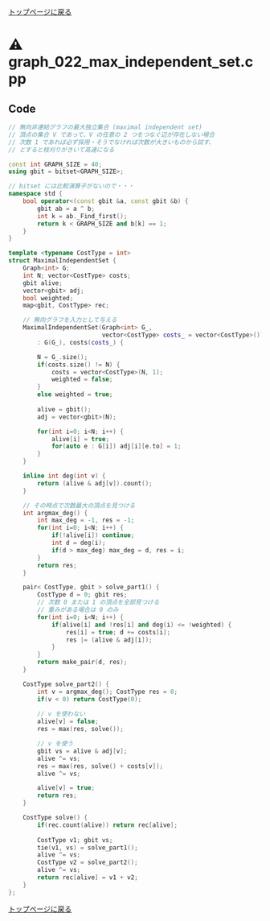 <!-- Mathjax Support -->
<script type="text/javascript" async
  src="https://cdn.mathjax.org/mathjax/latest/MathJax.js?config=TeX-MML-AM_CHTML">
</script>
<script type="text/javascript" src="https://cdnjs.cloudflare.com/ajax/libs/jquery/3.4.1/jquery.min.js"></script>
<link rel="stylesheet" href="../css/copy-button.css" />
<script type="text/javascript" src="../js/balloons.js"></script>
<script type="text/javascript" src="../js/copy-button.js"></script>



[トップページに戻る](../index.html)

# :warning: graph\_022\_max\_independent\_set.cpp

## Code

```cpp
// 無向非連結グラフの最大独立集合 (maximal independent set)
// 頂点の集合 V であって、V の任意の 2 つをつなぐ辺が存在しない場合
// 次数 1 であれば必ず採用・そうでなければ次数が大きいものから試す、
// とすると枝刈りがきいて高速になる

const int GRAPH_SIZE = 40;
using gbit = bitset<GRAPH_SIZE>;

// bitset には比較演算子がないので・・・
namespace std {
    bool operator<(const gbit &a, const gbit &b) {
        gbit ab = a ^ b;
        int k = ab._Find_first();
        return k < GRAPH_SIZE and b[k] == 1;
    }
}

template <typename CostType = int>
struct MaximalIndependentSet {   
    Graph<int> G;
    int N; vector<CostType> costs;
    gbit alive;
    vector<gbit> adj;
    bool weighted;
    map<gbit, CostType> rec;

    // 無向グラフを入力として与える
    MaximalIndependentSet(Graph<int> G_,
                          vector<CostType> costs_ = vector<CostType>())
        : G(G_), costs(costs_) {

        N = G_.size();
        if(costs.size() != N) {
            costs = vector<CostType>(N, 1);
            weighted = false;
        }
        else weighted = true;
   
        alive = gbit();
        adj = vector<gbit>(N);

        for(int i=0; i<N; i++) {
            alive[i] = true;
            for(auto e : G[i]) adj[i][e.to] = 1;
        }
    }

    inline int deg(int v) {
        return (alive & adj[v]).count();
    }

    // その時点で次数最大の頂点を見つける
    int argmax_deg() {
        int max_deg = -1, res = -1;
        for(int i=0; i<N; i++) {
            if(!alive[i]) continue;
            int d = deg(i);
            if(d > max_deg) max_deg = d, res = i;
        }
        return res;
    }

    pair< CostType, gbit > solve_part1() {
        CostType d = 0; gbit res;
        // 次数 0 または 1 の頂点を全部見つける
        // 重みがある場合は 0 のみ
        for(int i=0; i<N; i++) {
            if(alive[i] and !res[i] and deg(i) <= !weighted) {
                res[i] = true; d += costs[i];
                res |= (alive & adj[i]);
            }
        }
        return make_pair(d, res);
    }

    CostType solve_part2() {
        int v = argmax_deg(); CostType res = 0;
        if(v < 0) return CostType(0);
        
        // v を使わない
        alive[v] = false;
        res = max(res, solve());

        // v を使う
        gbit vs = alive & adj[v];
        alive ^= vs;
        res = max(res, solve() + costs[v]);
        alive ^= vs;

        alive[v] = true;
        return res;
    }

    CostType solve() {
        if(rec.count(alive)) return rec[alive];
        
        CostType v1; gbit vs;
        tie(v1, vs) = solve_part1();
        alive ^= vs;
        CostType v2 = solve_part2();
        alive ^= vs;
        return rec[alive] = v1 + v2;
    }
};

```

[トップページに戻る](../index.html)
